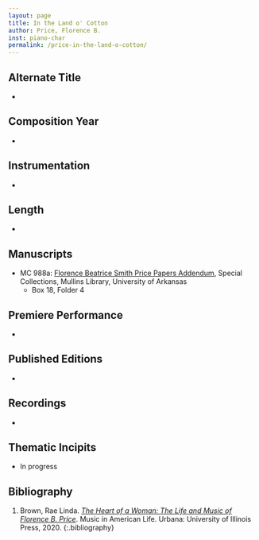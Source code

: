 ```yaml
---
layout: page
title: In the Land o' Cotton
author: Price, Florence B.
inst: piano-char
permalink: /price-in-the-land-o-cotton/
---
```


## Alternate Title
- 

## Composition Year
- 

## Instrumentation
- 

## Length
- 

## Manuscripts
- MC 988a: <a href="https://uark.as.atlas-sys.com/repositories/2/resources/1522" target="_blank">Florence Beatrice Smith Price Papers Addendum</a>, Special Collections, Mullins Library, University of Arkansas
    * Box 18, Folder 4

## Premiere Performance
- 

## Published Editions
- 

## Recordings
- 

## Thematic Incipits
- In progress

## Bibliography
1. Brown, Rae Linda. <a href="https://www.worldcat.org/title/1122800180" target="_blank">*The Heart of a Woman: The Life and Music of Florence B. Price*</a>. Music in American Life. Urbana: University of Illinois Press, 2020.
{:.bibliography}

